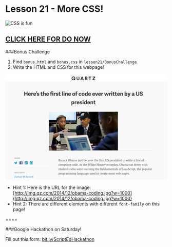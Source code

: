 Lesson 21 - More CSS!
========

![CSS is fun](http://i.giphy.com/pX8D09atj822I.gif)

## [CLICK HERE FOR DO NOW](https://docs.google.com/document/d/1yHDKFHp1tHFLU2fVl4-aM3p2hgBUZuhcKOF81R_m7bc/edit?usp=sharing)


###Bonus Challenge

1. Find `bonus.html` and `bonus.css` in `lesson21/BonusChallenge`
2. Write the HTML and CSS for this webpage!

![Obama coding](images/obama-coding.png)

* Hint 1: Here is the URL for the image: [http://img.qz.com/2014/12/obama-coding.jpg?w=1000](http://img.qz.com/2014/12/obama-coding.jpg?w=1000)
* Hint 2: There are different elements with different `font-family` on this page!

====

###Google Hackathon on Saturday!

Fill out this form: [bit.ly/ScriptEdHackathon](http://bit.ly/ScriptEdHackathon)
